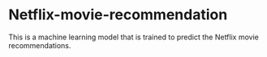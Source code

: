 # Netflix-movie-recommendation
This is a machine learning model that is trained to predict the Netflix movie recommendations.
